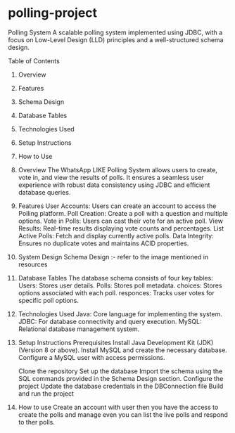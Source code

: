 ﻿# polling-project

Polling System
  A scalable polling system implemented using JDBC, with a focus on Low-Level Design (LLD) principles and a well-structured schema design.

Table of Contents
  1) Overview
  2) Features
  3) Schema Design
  4) Database Tables
  5) Technologies Used
  6) Setup Instructions
  7) How to Use

1) Overview
    The WhatsApp LIKE Polling System allows users to create, vote in, and view the results of polls. It ensures a seamless user experience with robust data consistency using JDBC and efficient database queries.

2) Features
    User Accounts: Users can create an account to access the Polling platform.
    Poll Creation: Create a poll with a question and multiple options.
    Vote in Polls: Users can cast their vote for an active poll.
    View Results: Real-time results displaying vote counts and percentages.
    List Active Polls: Fetch and display currently active polls.
    Data Integrity: Ensures no duplicate votes and maintains ACID properties.

3) System Design
    Schema Design :- refer to the image mentioned in resources

4) Database Tables
     The database schema consists of four key tables:
        Users: Stores user details.
        Polls: Stores poll metadata.
        choices: Stores options associated with each poll.
        responces: Tracks user votes for specific poll options.

5) Technologies Used
  Java: Core language for implementing the system.
  JDBC: For database connectivity and query execution.
  MySQL: Relational database management system.

6) Setup Instructions
   Prerequisites
    Install Java Development Kit (JDK) (Version 8 or above).
    Install MySQL and create the necessary database.
    Configure a MySQL user with access permissions.

    Clone the repository
    Set up the database
    Import the schema using the SQL commands provided in the Schema Design section.
    Configure the project
    Update the database credentials in the DBConnection file
    Build and run the project

7) How to use 
  Create an account with user then you have the access to create the polls and manage even you can list the live polls and respond to ther polls.

